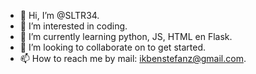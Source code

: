 - 👋 Hi, I’m @SLTR34.
- 👀 I’m interested in coding. 
- 🌱 I’m currently learning python, JS, HTML en Flask.
- 💞️ I’m looking to collaborate on to get started. 
- 📫 How to reach me by mail: ikbenstefanz@gmail.com.

<!---
SLTR34/SLTR34 is a ✨ special ✨ repository because its `README.md` (this file) appears on your GitHub profile.
You can click the Preview link to take a look at your changes.
--->
